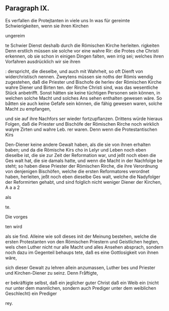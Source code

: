 
<!-- Seite 395 -->
Paragraph  IX.
--------------

Es verfallen die Protejtanten in viele uns In was für gereimte Schwierigkeiten, wenn sie ihren Kirchen

ungereim

te Schwier Dienst deshalb durch die Römischen Kirche herleiten. rigkeiten Denn erstlich müssen sie solche vor eine wahre Rir: die Protes che Christi erkennen, ob sie schon in einigen Dingen falten, wen irrig sei; welches ihren Vorfahren ausdrücklich wir sie ihren

: derspricht, die dieselbe, und auch mit Wahrheit, so oft Dienft von widerchristisch nennen. Zweytens müssen sie noths der Römis wendig zugestehen, daß die Priester und Bischofe de herlev der Römischen Kirche wahre Diener und Birten ten. der Rirche Christi sind, was das wesentliche Stück anbetrifft. Sonst hätten sie keine tüchtigen Personen sein können, in welchen solche Macht und solches Ans sehen enthalten gewesen wäre. So båtten sie auch keine Gefafe sein können, die fähig gewesen waren, solche Macht zu empfangen,

und sie auf ihre Nachfors ser wieder fortzupflanzen. Drittens würde hieraus Folgen, daß die Priester und Bischöfe der Römischen Rirche noch wirklich walyre Zirten und wahre Leb. rer waren. Denn wenn die Protestantischen Kirs

Den-Diener keine andere Gewalt haben, als die sie von ihnen erhalten baben; und da die Römische Kirs cho in Lelyr und Leben noch eben dieselbe ist, die sie zur Zeit der Reformation war, und jeßt noch eben die Ges walt hat, die sie damals hatte, und wenn die Macht in der Nachfolge be steht; so haben diese Priester der Römischen Rirche, die ihre Verordnung von denjenigen Bischöfen, welche die ersten Reformatores verordnet haben, herleiten, jeßt noch eben dieselbe Ges walt, welche die Nadyfolger der Reformirten gehabt, und sind folglich nicht weniger Diener der Kirchen, A a a 2

als

te.

Die vorges

ten wird
<!-- Seite 396 -->
als sie find. Alleine wie soll dieses init der Meinung bestehen, welche die ersten Protestanten von den Römischen Priestern und Geistlichen hegten, wels chen Luther nicht nur alle Macht und alles Ansehen absprach, sondern noch dazu im Gegenteil behaups tete, daß es eine Gottlosigkeit von ihnen wäre,

sich dieser Gewalt zu lehren allein anzumassen, Luther bes und Priester und Kirchen-Diener zu seinz. Denn Fråftigte,

er bekräftigte selbst, daß ein jeglicher guter Christ daß ein Weib ein (nicht nur unter dem mannlichen, sondern auch Prediger unter dem weiblichen Geschlecht) ein Prediger

rey.

